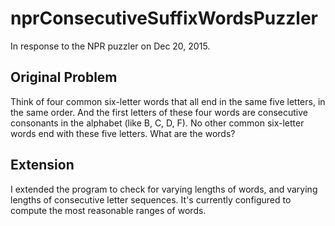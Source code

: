 # nprConsecutiveSuffixWordsPuzzler
In response to the NPR puzzler on Dec 20, 2015.

## Original Problem
Think of four common six-letter words that all end in the same five letters, in the same order. And the first letters of these four words are consecutive consonants in the alphabet (like B, C, D, F). No other common six-letter words end with these five letters. What are the words?

## Extension
I extended the program to check for varying lengths of words, and varying lengths of consecutive letter sequences. It's currently configured to compute the most reasonable ranges of words. 